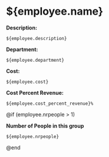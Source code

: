 # ${employee.name}

**Description:**  

`${employee.description}`

**Department:**  

`${employee.department}`

**Cost:**  

`${employee.cost}`

**Cost Percent Revenue:**  

`${employee.cost_percent_revenue}%`

@if (employee.nrpeople > 1)

**Number of People in this group** 

`${employee.nrpeople}`

@end
